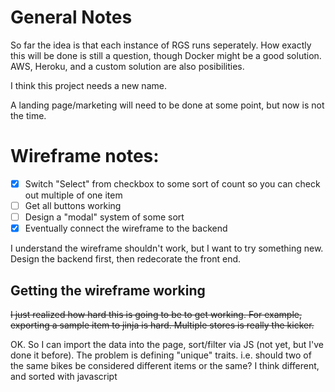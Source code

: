 # General Notes

So far the idea is that each instance of RGS runs seperately. How exactly this will be done is still a question, though Docker might be a good solution. AWS, Heroku, and a custom solution are also posibilities.

I think this project needs a new name.

A landing page/marketing will need to be done at some point, but now is not the time.


# Wireframe notes:

- [x] Switch "Select" from checkbox to some sort of count so you can check out multiple of one item
- [ ] Get all buttons working
- [ ] Design a "modal" system of some sort
- [x] Eventually connect the wireframe to the backend

I understand the wireframe shouldn't work, but I want to try something new. Design the backend first, then redecorate the front end.

## Getting the wireframe working
~~I just realized how hard this is going to be to get working. For example, exporting a sample item to jinja is hard. Multiple stores is really the kicker.~~

OK. So I can import the data into the page, sort/filter via JS (not yet, but I've done it before). The problem is defining "unique" traits. i.e. should two of the same bikes be considered different items or the same? I think different, and sorted with javascript